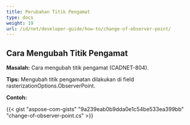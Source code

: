 ```yaml
---
title: Perubahan Titik Pengamat
type: docs
weight: 19
url: /id/net/developer-guide/how-to/change-of-observer-point/
---
```


## **Cara Mengubah Titik Pengamat**

**Masalah:** Cara mengubah titik pengamat (CADNET-804).

**Tips:** Mengubah titik pengamatan dilakukan di field rasterizationOptions.ObserverPoint.

**Contoh:**

{{< gist "aspose-com-gists" "9a239eab0b9dda0e1c54be533ea399bb" "change-of-observer-point.cs" >}}
